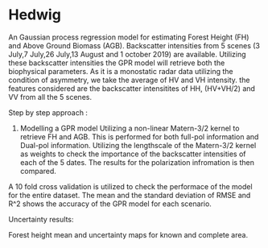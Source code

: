 # Hedwig

An  Gaussian process regression model for estimating Forest Height (FH) and Above Ground Biomass (AGB). Backscatter intensities from 5 scenes (3 July,7 July,26 July,13 August and 1 october 2019) are available. Utilizing these backscatter intensities the GPR model will retrieve both the biophysical parameters. As it is a monostatic radar data utilizing the condition of asymmetry, we take the average of HV and VH intensity. the features considered are the backscatter intensitites of HH, (HV+VH/2) and VV from all the 5 scenes.

Step by step approach :

1. Modelling a GPR model Utilizing a non-linear Matern-3/2 kernel to retrieve FH and AGB. This is performed for both full-pol information and Dual-pol information. Utilizing the lengthscale of the Matern-3/2 kernel as weights to check the importance of the backscatter intensities of each of the 5 dates. 
The results for the polarization infromation is then compared.

A 10 fold cross validation is utilized to check the performace of the model for the entire dataset. The mean and the standard deviation of RMSE and R^2 shows the accuracy of the GPR model for each scenario.



Uncertainty results:

Forest height mean and uncertainty maps for known and complete area. 





